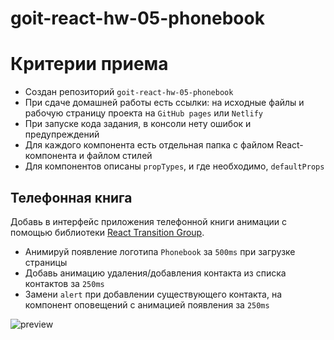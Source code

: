 # goit-react-hw-05-phonebook

# Критерии приема

- Создан репозиторий `goit-react-hw-05-phonebook`
- При сдаче домашней работы есть ссылки: на исходные файлы и рабочую страницу
  проекта на `GitHub pages` или `Netlify`
- При запуске кода задания, в консоли нету ошибок и предупреждений
- Для каждого компонента есть отдельная папка с файлом React-компонента и файлом
  стилей
- Для компонентов описаны `propTypes`, и где необходимо, `defaultProps`

## Телефонная книга

Добавь в интерфейс приложения телефонной книги анимации с помощью библиотеки
[React Transition Group](https://reactcommunity.org/react-transition-group/).

- Анимируй появление логотипа `Phonebook` за `500ms` при загрузке страницы
- Добавь анимацию удаления/добавления контакта из списка контактов за `250ms`
- Замени `alert` при добавлении существующего контакта, на компонент оповещений
  с анимацией появления за `250ms`

![preview](./preview.gif)